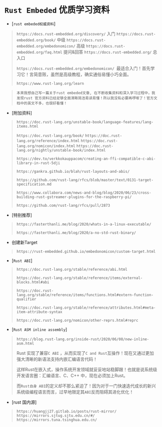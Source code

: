 # 								`Rust Embeded` 优质学习资料

- [`rust embeded权威资料`]

> `https://docs.rust-embedded.org/discovery/` 入门
> `https://docs.rust-embedded.org/book/` 中级
> `https://docs.rust-embedded.org/embedonomicon/` 高级
> `https://docs.rust-embedded.org/faq.html` 提问&回答
> `https://docs.rust-embedded.org/` 总入口
>
> `https://docs.rust-embedded.org/embedonomicon/ `最适合入门！首先学习它！言简意赅，虽然是高级教程，确实通俗易懂小巧全面。
>
> `https://www.rust-lang.org/learn`

> `本来我想自己写一篇关于rust embeded文章, 在不断收集资料和深入学习过程中，我发现rust 官方资料已经足够全面清晰简洁易读易懂！所以我没有必要再啰嗦了！官方文档中的英文不多，也很好看懂！`



- [附加资料]

> `https://doc.rust-lang.org/unstable-book/language-features/lang-items.html`
>
> `https://doc.rust-lang.org/book/`
> `https://doc.rust-lang.org/reference/index.html`
> `https://doc.rust-lang.org/nomicon/index.html`
> `https://doc.rust-lang.org/nightly/unstable-book/index.html`
>
> `https://dev.to/verkkokauppacom/creating-an-ffi-compatible-c-abi-library-in-rust-5dji`
>
> `https://gankra.github.io/blah/rust-layouts-and-abis/`
>
> `https://github.com/rust-lang/rfcs/blob/master/text/0131-target-specification.md`
>
> `https://www.collabora.com/news-and-blog/blog/2020/06/23/cross-building-rust-gstreamer-plugins-for-the-raspberry-pi/`
>
> `https://github.com/rust-lang/rfcs/pull/2873`



- [特别推荐]

> `https://fasterthanli.me/blog/2020/whats-in-a-linux-executable/`
>
> `https://fasterthanli.me/blog/2020/a-no-std-rust-binary/`



- 创建新Target

> `https://rust-embedded.github.io/embedonomicon/custom-target.html`



- [`Rust ABI`]

> `https://doc.rust-lang.org/stable/reference/abi.html`
>
> `https://doc.rust-lang.org/stable/reference/items/external-blocks.html#abi`
>
> `https://doc.rust-lang.org/stable/reference/items/functions.html#extern-function-qualifier`
>
> `https://doc.rust-lang.org/stable/reference/attributes.html#meta-item-attribute-syntax`
>
> `https://doc.rust-lang.org/nomicon/other-reprs.html#reprc`



- [`Rust ASM inline assembly`]

> ​    `https://blog.rust-lang.org/inside-rust/2020/06/08/new-inline-asm.html`
>
> Rust 实现了兼容`C ABI` ，从而实现了`C and Rust`互操作！现在又通过更加强大清晰的新语法支持内嵌汇编语言代码！
>
> 这样Rust在嵌入式，操作系统开发领域就妥妥地站稳脚跟！也就是说系统级开发语言圈：汇编语言、C、C++ 中，现在必须加上Rust。
>
> 而`Rust自身 ABI`的定义却不那么紧迫了！因为对于一门快速迭代成长的新兴系统级编程语言而言，过早地限定其`ABI`反而阻碍其进化优化！





- [rust 国内源]

> `https://huangjj27.gitlab.io/posts/rust-mirror/`
> `https://mirrors.sjtug.sjtu.edu.cn/#/`
> `https://mirrors.tuna.tsinghua.edu.cn/`



